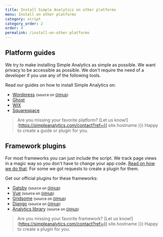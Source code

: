 ```yaml
---
title: Install Simple Analytics on other platforms
menu: Install on other platforms
category: script
category_order: 2
order: 4
permalink: /install-on-other-platforms
---
```


## Platform guides

We try to make installing Simple Analytics as simple as possible. We want privacy to be accessible as possible. We don't require the need of a developer if you use any of the following tools.

Read our guides on how to install Simple Analytics on:

- [Wordpress](/install-simple-analytics-on-wordpress) <small>(source on [GitHub](https://github.com/simpleanalytics/wordpress-plugin#readme))</small>
- [Ghost](/install-simple-analytics-on-ghost)
- [WIX](/install-simple-analytics-on-wix)
- [Squarespace](/install-simple-analytics-on-squarespace)

> Are you missing your favorite platform? [Let us know!](https://simpleanalytics.com/contact?ref={{ site.hostname }}) Happy to create a guide or plugin for you.

## Framework plugins

For most frameworks you can just include the script. We track page views in a magic way so you don't have to change your app code. [Read on how we do that](/trigger-custom-page-views). For some we got requests to create a plugin for them.

Get our official plugins for these frameworks:

- [Gatsby](https://www.npmjs.com/package/gatsby-plugin-simple-analytics) <small>(source on [GitHub](https://github.com/simpleanalytics/gatsby-plugin#readme))</small>
- [Vue](https://www.npmjs.com/package/simple-analytics-vue) <small>(source on [GitHub](https://github.com/simpleanalytics/vue-plugin#readme))</small>
- [Gridsome](https://gridsome.org/plugins/gridsome-plugin-simple-analytics) <small>(source on [GitHub](https://github.com/simpleanalytics/gridsome-plugin#readme))</small>
- [Django](https://pypi.org/project/simpleanalytics/) <small>(source on [GitHub](https://github.com/simpleanalytics/django-plugin#readme))</small>
- [Analytics library](/install-simple-analytics-via-analytics-package) <small>(source on [GitHub](https://github.com/DavidWells/analytics/tree/master/packages/analytics-plugin-simple-analytics))</small>

> Are you missing your favorite framework? [Let us know!](https://simpleanalytics.com/contact?ref={{ site.hostname }}) Happy to create a plugin for you.
